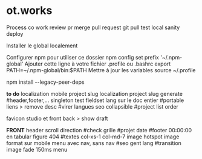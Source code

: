 # ot.works

Process co work
review pr
merge pull request
git pull
test local
sanity deploy

Installer le global localement

Configurer npm pour utiliser ce dossier npm config set prefix '~/.npm-global'
Ajouter cette ligne à votre fichier .profile ou .bashrc export PATH=~/.npm-global/bin:$PATH
Mettre à jour les variables source ~/.profile

npm install --legacy-peer-deps

**to do**
localization
mobile
project slug localization
project slug generate
#header,footer,... singleton
test fieldset lang sur le doc entier
#portable liens > remove desc
#virer langues
seo collapsible
#project list order

favicon studio et front
back > show draft

**FRONT**
header scroll direction
#check grille
#projet date
#footer 00:00:00 en tabular figure
404
#textes col-xs-1 col-md-7
image hotspot
image format sur mobile
menu avec nav, sans nav
#seo gent lang
#transition image fade 150ms
menu
